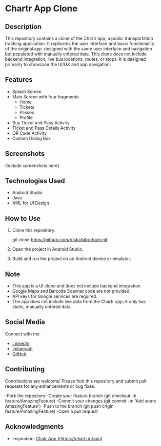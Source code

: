 # Chartr App Clone

## Description
This repository contains a clone of the Chartr app, a public transportation tracking application. It replicates the user interface and basic functionality of the original app. designed with the same user interface and navigation but populated with manually entered data. This clone does not include backend integration, live bus locations, routes, or stops. It is designed primarily to showcase the UI/UX and app navigation.

## Features
- Splash Screen
- Main Screen with four fragments:
  - Home
  - Tickets
  - Passes
  - Profile
- Buy Ticket and Pass Activity
- Ticket and Pass Details Activity
- QR Code Activity
- Custom Dialog Box

## Screenshots
(Include screenshots here)

## Technologies Used
- Android Studio
- Java
- XML for UI Design

## How to Use
1. Clone this repository.
   
   git clone https://github.com/Vishallab/chartr.git

3. Open the project in Android Studio.
4. Build and run the project on an Android device or emulator.

## Note
- This app is a UI clone and does not include backend integration.
- Google Maps and Barcode Scanner code are not provided.
- API keys for Google services are required.
- The app does not include live data from the Chartr app; it only has static, manually entered data.

## Social Media
Connect with me:
- [LinkedIn](https://www.linkedin.com/in/vishalmishra01)
- [Instagram](https://www.instagram.com/ig_viishal)
- [GitHub](https://www.github.com/Vishallab)

## Contributing
Contributions are welcome! Please fork this repository and submit pull requests for any enhancements or bug fixes.

-Fork the repository
-Create your feature branch (git checkout -b feature/AmazingFeature)
-Commit your changes (git commit -m 'Add some AmazingFeature')
-Push to the branch (git push origin feature/AmazingFeature)
-Open a pull request


## Acknowledgments
- Inspiration: [Chatr App ]([https://www.github.com/Vishallab)](https://chartr.in/app)
  
